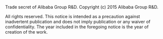  Trade secret of Alibaba Group R&D.
 Copyright (c) 2015 Alibaba Group R&D.
 
 All rights reserved.  This notice is intended as a precaution against
 inadvertent publication and does not imply publication or any waiver
 of confidentiality.  The year included in the foregoing notice is the
 year of creation of the work.

